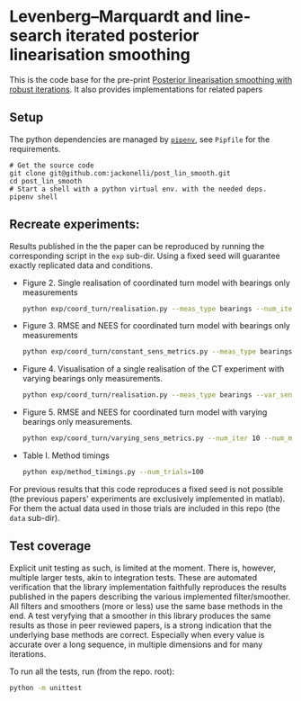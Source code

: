 # Levenberg–Marquardt and line-search iterated posterior linearisation smoothing

This is the code base for the pre-print [Posterior linearisation smoothing with robust iterations](https://arxiv.org/abs/2112.03969).
It also provides implementations for related papers

## Setup

The python dependencies are managed by [`pipenv`](https://pipenv.pypa.io/en/latest/),
see `Pipfile` for the requirements.

```
# Get the source code
git clone git@github.com:jackonelli/post_lin_smooth.git
cd post_lin_smooth
# Start a shell with a python virtual env. with the needed deps.
pipenv shell
```

## Recreate experiments:

Results published in the the paper can be reproduced by running the corresponding script in the `exp` sub-dir.
Using a fixed seed will guarantee exactly replicated data and conditions.

- Figure 2. Single realisation of coordinated turn model with bearings only measurements

  ```bash
  python exp/coord_turn/realisation.py --meas_type bearings --num_iter 10
  ```

- Figure 3. RMSE and NEES for coordinated turn model with bearings only measurements

  ```bash
  python exp/coord_turn/constant_sens_metrics.py --meas_type bearings --num_iter 10 --num_mc_samples 100 --random
  ```

- Figure 4. Visualisation of a single realisation of the CT experiment with varying bearings only measurements.

  ```bash
  python exp/coord_turn/realisation.py --meas_type bearings --var_sensors --num_iter 10
  ```

- Figure 5. RMSE and NEES for coordinated turn model with varying bearings only measurements.

  ```bash
  python exp/coord_turn/varying_sens_metrics.py --num_iter 10 --num_mc_samples 100 --random
  ```

- Table I. Method timings
  ```bash
  python exp/method_timings.py --num_trials=100
  ```

For previous results that this code reproduces a fixed seed is not possible (the previous papers' experiments are exclusively implemented in matlab).
For them the actual data used in those trials are included in this repo (the `data` sub-dir).

## Test coverage

Explicit unit testing as such, is limited at the moment.
There is, however, multiple larger tests, akin to integration tests.
These are automated verification that the library implementation faithfully reproduces the results published in the papers describing the various implemented filter/smoother.
All filters and smoothers (more or less) use the same base methods in the end.
A test veryfying that a smoother in this library produces the same results as those in peer reviewed papers, is a strong indication that the underlying base methods are correct.
Especially when every value is accurate over a long sequence, in multiple dimensions and for many iterations.

To run all the tests, run (from the repo. root):

```bash
python -m unittest
```
